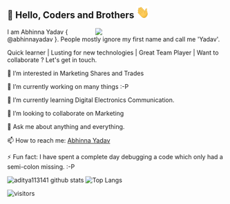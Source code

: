 <h2> 👋 Hello, Coders and Brothers <img src="https://raw.githubusercontent.com/ABSphreak/ABSphreak/master/gifs/Hi.gif" width="30px"></h2>

<img align='right' src='https://media.giphy.com/media/Wsju5zAb5kcOfxJV9i/giphy.gif' width='300" '>

I am Abhinna Yadav { @abhinnayadav }. People mostly ignore my first name and call me 'Yadav'.

Quick learner | Lusting for new technologies | Great Team Player | Want to collaborate ? Let's get in touch. 

 👀 I’m interested in Marketing Shares and Trades

 🔭 I’m currently working on many things :-P
 
 🌱 I’m currently learning Digital Electronics Communication.
 
 👯 I’m looking to collaborate on Marketing
 
 💬 Ask me about anything and everything.
 
 📫 How to reach me: [Abhinna Yadav](https://twitter.com/AbhinnaYadav28/)
 
 ⚡ Fun fact: I have spent a complete day debugging a code which only had a semi-colon missing. :-P

![aditya113141 github stats](https://github-readme-stats.vercel.app/api?username=abhinnayadav&&show_icons=true&title_color=005932&icon_color=354c33&text_color=80a26f&bg_color=bcecb9)
![Top Langs](https://github-readme-stats.vercel.app/api/top-langs/?username=abhinnayadav&title_color=005932&icon_color=354c33&text_color=80a26f&bg_color=bcecb9&layout=compact&hide=css)

![visitors](https://visitor-badge.laobi.icu/badge?page_id=abhinnayadav.abhinnayadav)


<!---
Uploaded by @thehackercommunity
--->
